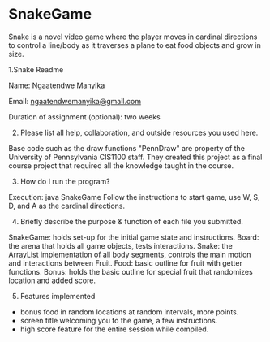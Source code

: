 # SnakeGame
Snake is a novel video game where the player moves in cardinal directions to control a line/body as it traverses a plane to eat food objects and grow in size.


1.Snake Readme

Name: Ngaatendwe Manyika 

Email: ngaatendwemanyika@gmail.com

Duration of assignment (optional): two weeks


2. Please list all help, collaboration, and outside resources you used here.

Base code such as the draw functions "PennDraw" are property of the 
University of Pennsylvania CIS1100 staff. They created this project 
as a final course project that required all the knowledge taught in 
the course. 


3. How do I run the program?
               
Execution: java SnakeGame
Follow the instructions to start game, use W, S, D, and A 
as the cardinal directions.


4. Briefly describe the purpose & function of each file you submitted.
               
SnakeGame: holds set-up for the initial game state and instructions.
Board: the arena that holds all game objects, tests interactions.
Snake: the ArrayList implementation of all body segments, controls the 
    main motion and interactions between Fruit.
Food: basic outline for fruit with getter functions.
Bonus: holds the basic outline for special fruit that randomizes 
    location and added score.
    

5. Features implemented

* bonus food in random locations at random intervals, more points.
* screen title welcoming you to the game, a few instructions.
* high score feature for the entire session while compiled.
                                   
